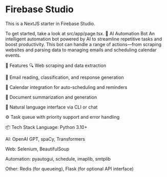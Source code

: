 # Firebase Studio

This is a NextJS starter in Firebase Studio.

To get started, take a look at src/app/page.tsx.
🤖 AI Automation Bot
An intelligent automation bot powered by AI to streamline repetitive tasks and boost productivity. This bot can handle a range of actions—from scraping websites and parsing data to managing emails and scheduling calendar events.

🚀 Features
🔍 Web scraping and data extraction

📧 Email reading, classification, and response generation

📅 Calendar integration for auto-scheduling and reminders

📝 Document summarization and generation

💬 Natural language interface via CLI or chat

⚙️ Task queue with priority support and error handling

📦 Tech Stack
Language: Python 3.10+

AI: OpenAI GPT, spaCy, Transformers

Web: Selenium, BeautifulSoup

Automation: pyautogui, schedule, imaplib, smtplib

Other: Redis (for queueing), Flask (for optional API interface)
